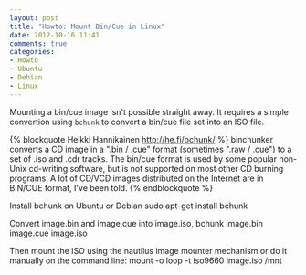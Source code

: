 ```yaml
---
layout: post
title: "Howto: Mount Bin/Cue in Linux"
date: 2012-10-16 11:41
comments: true
categories: 
- Howto
- Ubuntu
- Debian
- Linux
---
```


Mounting a bin/cue image isn't possible straight away. It requires a simple convertion using `bchunk` to convert a bin/cue file set into an ISO file.

{% blockquote Heikki Hannikainen http://he.fi/bchunk/ %}
binchunker converts a CD image in a ".bin / .cue" format (sometimes ".raw / .cue") to a set of .iso and .cdr tracks. The bin/cue format is used by some popular non-Unix cd-writing software, but is not supported on most other CD burning programs. A lot of CD/VCD images distributed on the Internet are in BIN/CUE format, I've been told.
{% endblockquote %}

Install bchunk on Ubuntu or Debian
    sudo apt-get install bchunk

Convert image.bin and image.cue into image.iso,
    bchunk image.bin image.cue image.iso

Then mount the ISO using the nautilus image mounter mechanism or do it manually on the command line:
    mount -o loop -t iso9660 image.iso /mnt

